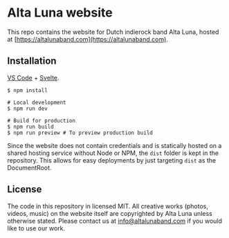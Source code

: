 # Alta Luna website

This repo contains the website for Dutch indierock band Alta Luna, hosted at [https://altalunaband.com](https://altalunaband.com).

## Installation

[VS Code](https://code.visualstudio.com/) + [Svelte](https://marketplace.visualstudio.com/items?itemName=svelte.svelte-vscode).

```shell
$ npm install

# Local development
$ npm run dev

# Build for production
$ npm run build
$ npm run preview # To preview production build
```

Since the website does not contain credentials and is statically hosted on a shared hosting service without Node or NPM, the `dist` folder is kept in the repository. This allows for easy deployments by just targeting `dist` as the DocumentRoot.

## License

The code in this repository in licensed MIT. All creative works (photos, videos, music) on the website itself are copyrighted by Alta Luna unless otherwise stated. Please contact us at [info@altalunaband.com](mailto:altalunaband.com) if you would like to use our work.
